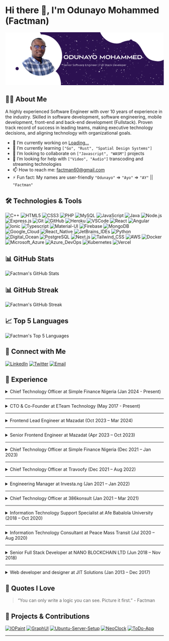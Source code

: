# Hi there 👋, I'm Odunayo Mohammed (Factman)

![Banner](resume-banner.png)

## 👨‍💻 About Me

A highly experienced Software Engineer with over 10 years of experience in the industry. Skilled in software
development, software engineering, mobile development, front-end and back-end development (Fullstack). Proven track
record of success in leading teams, making executive technology decisions, and aligning technology with organizational
goals.

- 🔭 I’m currently working on [Loading...](https://github.com/factman/factman)
- 🌱 I’m currently learning `["Go", "Rust", "Spatial Design Systems"]`
- 👯 I’m looking to collaborate on `["Javascript", "WASM"]` projects
- 🤔 I’m looking for help with `["Video", "Audio"]` transcoding and streaming technologies
- 📫 How to reach me: [factman60@gmail.com](mailto:factman60@gmail.com)
- ⚡ Fun fact: My names are user-friendly `"Odunayo"` => `"Ayo"` => `"AY"` || `"Factman"`

## 🛠️ Technologies & Tools

![C++](https://img.shields.io/badge/+10Yrs-333?style=for-the-badge&logo=cplusplus&label=C%2B%2B&color=00599C)
![HTML5](https://img.shields.io/badge/+10Yrs-333?style=for-the-badge&logo=html5&label=HTML5&color=E34F26)
![CSS3](https://img.shields.io/badge/+10Yrs-333?style=for-the-badge&logo=css3&label=CSS3&color=1572B6)
![PHP](https://img.shields.io/badge/+10Yrs-333?style=for-the-badge&logo=php&label=PHP&color=777BB4)
![MySQL](https://img.shields.io/badge/+10Yrs-333?style=for-the-badge&logo=mysql&label=MySQL&color=4479A1)
![JavaScript](https://img.shields.io/badge/+10Yrs-333?style=for-the-badge&logo=javascript&label=JavaScript&color=F7DF1E)
![Java](https://img.shields.io/badge/+9Yrs-333?style=for-the-badge&logo=openjdk&label=Java&color=000000)
![Node.js](https://img.shields.io/badge/+8Yrs-333?style=for-the-badge&logo=node.js&label=Node.js&color=5FA04E)
![Express.js](https://img.shields.io/badge/+8Yrs-333?style=for-the-badge&logo=express&label=Express.js&color=000000)
![Git](https://img.shields.io/badge/+8Yrs-333?style=for-the-badge&logo=git&label=Git&color=F05032)
![GitHub](https://img.shields.io/badge/+8Yrs-333?style=for-the-badge&logo=github&label=GitHub&color=181717)
![Heroku](https://img.shields.io/badge/+8Yrs-333?style=for-the-badge&logo=heroku&label=Heroku&color=430098)
![VSCode](https://img.shields.io/badge/+7Yrs-333?style=for-the-badge&logo=visualstudiocode&label=VSCode&color=007ACC)
![React](https://img.shields.io/badge/+7Yrs-333?style=for-the-badge&logo=react&label=React&color=61DAFB)
![Angular](https://img.shields.io/badge/+7Yrs-333?style=for-the-badge&logo=angular&label=Angular&color=0F0F11)
![Ionic](https://img.shields.io/badge/+7Yrs-333?style=for-the-badge&logo=ionic&label=Ionic&color=3880FF)
![Typescript](https://img.shields.io/badge/+7Yrs-333?style=for-the-badge&logo=typescript&label=Typescript&color=3178C6)
![Material-UI](https://img.shields.io/badge/+7Yrs-333?style=for-the-badge&logo=mui&label=MUI&color=007FFF)
![Firebase](https://img.shields.io/badge/+7Yrs-333?style=for-the-badge&logo=firebase&label=Firebase&color=FFCA28)
![MongoDB](https://img.shields.io/badge/+7Yrs-333?style=for-the-badge&logo=mongodb&label=MongoDB&color=47A248)
![Google_Cloud](https://img.shields.io/badge/+6Yrs-333?style=for-the-badge&logo=googlecloud&label=GCP&color=4285F4)
![React_Native](https://img.shields.io/badge/+6Yrs-333?style=for-the-badge&logo=react&label=React%20Native&color=61DAFB)
![JetBrains_IDEs](https://img.shields.io/badge/+6Yrs-333?style=for-the-badge&logo=jetbrains&label=JetBrains%20IDE's&color=000000)
![Python](https://img.shields.io/badge/+5Yrs-333?style=for-the-badge&logo=python&label=Python&color=3776AB)
![Digital_Ocean](https://img.shields.io/badge/+5Yrs-333?style=for-the-badge&logo=digitalocean&label=Digital%20Ocean&color=0080FF)
![PostgreSQL](https://img.shields.io/badge/+4Yrs-333?style=for-the-badge&logo=postgresql&label=PostgreSQL&color=4169E1)
![Next.js](https://img.shields.io/badge/+4Yrs-333?style=for-the-badge&logo=nextdotjs&label=Next.js&color=000000)
![Tailwind_CSS](https://img.shields.io/badge/+4Yrs-333?style=for-the-badge&logo=tailwindcss&label=Tailwind%20CSS&color=06B6D4)
![AWS](https://img.shields.io/badge/+3Yrs-333?style=for-the-badge&logo=amazon-aws&label=AWS&color=232F3E)
![Docker](https://img.shields.io/badge/+3Yrs-333?style=for-the-badge&logo=docker&label=Docker&color=2496ED)
![Microsoft_Azure](https://img.shields.io/badge/+2Yrs-333?style=for-the-badge&logo=microsoftazure&label=Microsoft%20Azure&color=0078D4)
![Azure_DevOps](https://img.shields.io/badge/+2Yrs-333?style=for-the-badge&logo=azuredevops&label=Azure%20DevOps&color=0078D7)
![Kubernetes](https://img.shields.io/badge/+2Yrs-333?style=for-the-badge&logo=kubernetes&label=Kubernetes&color=326CE5)
![Vercel](https://img.shields.io/badge/+1Yrs-333?style=for-the-badge&logo=vercel&label=Vercel&color=000000)

## 📊 GitHub Stats

<picture>
  <source
    srcset="https://github-readme-stats.vercel.app/api?username=factman&show_icons=true&theme=react&hide=commits,issues&show=prs_merged,prs_merged_percentage&rank_icon=percentile"
    media="(prefers-color-scheme: dark)"
  />
  <source
    srcset="https://github-readme-stats.vercel.app/api?username=factman&show_icons=true&theme=default&hide=commits,issues&show=prs_merged,prs_merged_percentage"
    media="(prefers-color-scheme: light)"
  />
  <img alt="Factman's GitHub Stats" src="https://github-readme-stats.vercel.app/api?username=factman&show_icons=true&theme=transparent&hide=commits,issues&show=prs_merged,prs_merged_percentage" />
</picture>

## 📊 GitHub Streak

<picture>
  <source
    srcset="https://github-readme-streak-stats.herokuapp.com?user=factman&theme=react&mode=weekly&hide_current_streak=true"
    media="(prefers-color-scheme: dark)"
  />
  <source
    srcset="https://github-readme-streak-stats.herokuapp.com?user=factman&theme=default&mode=weekly&hide_current_streak=true"
    media="(prefers-color-scheme: light)"
  />
  <img alt="Factman's GitHub Streak" src="https://github-readme-streak-stats.herokuapp.com?user=factman&theme=transparent&mode=weekly&hide_current_streak=true" />
</picture>

## 📈 Top 5 Languages

<picture>
  <source
    srcset="https://github-readme-stats.vercel.app/api/top-langs/?username=factman&layout=compact&theme=react&langs_count=5&hide_progress=true"
    media="(prefers-color-scheme: dark)"
  />
  <source
    srcset="https://github-readme-stats.vercel.app/api/top-langs/?username=factman&layout=default&theme=react&langs_count=5&hide_progress=true"
    media="(prefers-color-scheme: light)"
  />
  <img alt="Factman's Top 5 Languages" src="https://github-readme-stats.vercel.app/api/top-langs/?username=factman&layout=compact&theme=transparent&langs_count=5&hide_progress=true" />
</picture>

## 🔗 Connect with Me

[![LinkedIn](https://img.shields.io/badge/-LinkedIn-333?style=flat&logo=linkedin)](https://www.linkedin.com/in/mohammed-odunayo)
[![Twitter](https://img.shields.io/badge/-Twitter-333?style=flat&logo=twitter)](https://x.com/MohammedFactman)
[![Email](https://img.shields.io/badge/-Email-333?style=flat&logo=gmail)](mailto:factman60@gmail.com)

## 💼 Experience

<details>

<summary>Chief Technology Officer at Simple Finance Nigeria (Jan 2024 - Present)</summary>

<img alt="Simple Finance Logo" style="width: 50px; border-radius: 50%; float: left; margin-right: 20px" src="https://media.licdn.com/dms/image/C4D0BAQFJijR2_7e1jA/company-logo_100_100/0/1630485888357/simple_finance_nigeria_logo?e=1724889600&v=beta&t=QnQi_HmQyCy7G-acScj4KSTtrcQ03_DCWC4ROxK9w18" />

### Chief Technology Officer at Simple Finance Nigeria _(Jan 2024 - Present)_

Led the technology team to implement technological solutions that improved the overall efficiency and profitability of
the company.<br/>
Managed the company's technology resources and ensured they aligned with the organization's goals.<br/>
Developed and implemented the company's technology strategy, including the selection and deployment of new systems and
infrastructure.<br/>
Collaborated with senior leadership to define technology initiatives that support business growth and success.<br/>
Managed technology projects and ensured they were completed on time and within budget.

</details>

---

<details>

<summary>CTO & Co-Founder at ETeam Technology (May 2017 - Present)</summary>

<img alt="ETeam Technology Logo" style="width: 50px; border-radius: 50%; float: left; margin-right: 20px" src="https://media.licdn.com/dms/image/C4D0BAQGKS2VW8h1DfQ/company-logo_100_100/0/1673497776264?e=1724889600&v=beta&t=81XL9HEbzU35-ijkZwCx22zyFNlv3Gs1KYbLN-dSFBo" />

### CTO & Co-Founder at ETeam Technology _(May 2017 - Present)_

Provide visionary leadership for the company's technology strategy and implementation.<br/>
Develop technology budget and make investments that align with the company's goals and vision.<br/>
Oversee the implementation of functional areas of technology, including software development, enterprise architecture,
quality assurance and testing, production operations, technical support, network and systems administration, and
information security management.<br/>
Collaborate with senior leadership to develop and execute technology initiatives that drive business growth.<br/>
Lead a team of technology professionals and manage technology projects from concept to completion.

</details>

---

<details>

<summary>Frontend Lead Engineer at Mazadat (Oct 2023 – Mar 2024)</summary>

<img alt="Mazadat Logo" style="width: 50px; border-radius: 50%; float: left; margin-right: 20px" src="https://media.licdn.com/dms/image/C4D0BAQHDLSTb91xLmA/company-logo_100_100/0/1630580352004?e=1724889600&v=beta&t=LB4lWTmr91LBNWYAcARRhc0LJPLMrg6_er9Kx9r4xvE" />

### Frontend Lead Engineer at Mazadat _(Oct 2023 – Mar 2024)_

As the Frontend Lead Engineer at Mazadat, I have been entrusted with a pivotal role in driving the company's
technological and strategic initiatives. My primary responsibilities include Strategic Execution, Technical Leadership,
Mentorship, Onboarding, and Individual Contributions.<br/>
I leverage my extensive expertise in frontend technologies to contribute significantly to critical projects, ensuring
they meet and exceed quality standards and deadlines.<br/>
I Collaborate with cross-functional teams to streamline development processes, resulting in a significant increase in
project efficiency.

</details>

---

<details>

<summary>Senior Frontend Engineer at Mazadat (Apr 2023 – Oct 2023)</summary>

<img alt="Mazadat Logo" style="width: 50px; border-radius: 50%; float: left; margin-right: 20px" src="https://media.licdn.com/dms/image/C4D0BAQHDLSTb91xLmA/company-logo_100_100/0/1630580352004?e=1724889600&v=beta&t=LB4lWTmr91LBNWYAcARRhc0LJPLMrg6_er9Kx9r4xvE" />

### Senior Frontend Engineer at Mazadat _(Apr 2023 – Oct 2023)_

Work in a cross-functional mission team with engineers, designers, and analysts.<br/>
Help the team to iterate fast and learn about the customer's needs by designing, launching, and iterating on A/B
experiments.<br/>
Continuously keeping track of the latest modern trends and building intuitive designs according to the
requirements.<br/>
Enhance SEO ratings, Implement high-quality Software following appropriate modern design patterns for lightweight and
fast websites.<br/>
Work with modern technology like ReactJS, Vanilla ES6, Elasticsearch, MS Azure, MongoDB, Docker, Jenkins...

</details>

---

<details>

<summary>Chief Technology Officer at Simple Finance Nigeria (Dec 2021 – Jan 2023)</summary>

<img alt="Simple Finance Logo" style="width: 50px; border-radius: 50%; float: left; margin-right: 20px" src="https://media.licdn.com/dms/image/C4D0BAQFJijR2_7e1jA/company-logo_100_100/0/1630485888357/simple_finance_nigeria_logo?e=1724889600&v=beta&t=QnQi_HmQyCy7G-acScj4KSTtrcQ03_DCWC4ROxK9w18" />

### Chief Technology Officer at Simple Finance Nigeria _(Dec 2021 – Jan 2023)_

Led the technology team to implement technological solutions that improved the overall efficiency and profitability of
the company.<br/>
Managed the company's technology resources and ensured they aligned with the organization's goals.<br/>
Developed and implemented the company's technology strategy, including the selection and deployment of new systems and
infrastructure.<br/>
Collaborated with senior leadership to define technology initiatives that support business growth and success.<br/>
Managed technology projects and ensured they were completed on time and within budget.

</details>

---

<details>

<summary>Chief Technology Officer at Travoofy (Dec 2021 – Aug 2022)</summary>

<img alt="Travoofy Logo" style="width: 50px; border-radius: 50%; float: left; margin-right: 20px" src="https://media.licdn.com/dms/image/C4D0BAQEh_39gigiEPg/company-logo_100_100/0/1640781415852?e=1724889600&v=beta&t=tSf7fjUsRvrgZypr906F4-JT4jmDNbZ5y_vHhCNAadY" />

### Chief Technology Officer at Travoofy _(Dec 2021 – Aug 2022)_

Provided visionary leadership for the company's technology strategy and implementation.<br/>
Supervised the technology team and ensured they provided timely resolution of IT-related issues.<br/>
Developed and implemented technology initiatives that aligned with the company's vision and goals.<br/>
Evaluated and deployed new systems and infrastructure to improve the overall efficiency and profitability of the
company.<br/>
Collaborated with senior leadership to develop and execute technology projects that drive business growth.

</details>

---

<details>

<summary>Engineering Manager at Investa.ng (Jan 2021 – Jan 2022)</summary>

<img alt="Investa.ng Logo" style="width: 50px; border-radius: 50%; float: left; margin-right: 20px" src="https://media.licdn.com/dms/image/C560BAQGx8iOyYcasYA/company-logo_100_100/0/1630652614216?e=1724889600&v=beta&t=eYJI49YNZ6YkJnvWxwIqgCk2sns0OWcwg2inGPKm1Ew" />

### Engineering Manager at Investa.ng _(Jan 2021 – Jan 2022)_

Managed the technical aspects of the organization to align with the company's growth targets.<br/>
Collaborated with senior leadership to define technology initiatives that support business growth.<br/>
Provided technical leadership to the technology team and ensured they were geared towards technology development.<br/>
Managed technology projects and ensured they were completed on time and within budget.<br/>
Provided technical expertise to other departments and ensured they had the necessary technology resources to perform
their functions.

</details>

---

<details>

<summary>Chief Technology Officer at 386konsult (Jan 2021 – Mar 2021)</summary>

<img alt="386konsult Logo" style="width: 50px; border-radius: 50%; float: left; margin-right: 20px" src="https://media.licdn.com/dms/image/C4D0BAQEUzekPO1J1bg/company-logo_100_100/0/1679513812593/386konsult_logo?e=1724889600&v=beta&t=-vHJ8smgk8pdgCM6x_i1e5WtDXxcQ78Veh05-IHJCns" />

### Chief Technology Officer at 386konsult _(Jan 2021 – Mar 2021)_

Provided visionary leadership for the company's technology strategy and implementation.<br/>
Developed the company's strategy for using technology resources efficiently, profitably, and securely.<br/>
Evaluated and deployed new systems and infrastructure to improve the overall efficiency and profitability of the
company.<br/>
Managed technology projects and ensured they were completed on time and within budget.<br/>
Collaborated with senior leadership to define technology initiatives that support business growth.

</details>

---

<details>

<summary>Information Technology Support Specialist at Afe Babalola University (2018 – Oct 2020)</summary>

<img alt="Afe Babalola University Logo" style="width: 50px; border-radius: 50%; float: left; margin-right: 20px" src="https://media.licdn.com/dms/image/C4E0BAQEVYUWdtUdqfg/company-logo_100_100/0/1631338214394?e=1724889600&v=beta&t=lir_mn79SkWWi84E0W4KJ_zpZBNW3W11Ufk0899go9o" />

### Information Technology Support Specialist at Afe Babalola University _(2018 – Oct 2020)_

Provided technical support to faculty, staff, and students, including hardware and software installation,
troubleshooting, and maintenance.<br/>
Assisted with the development and implementation of technology initiatives to improve the efficiency and functionality
of the university.<br/>
Collaborated with technology vendors to evaluate and deploy new systems and infrastructure.<br/>
Ensured technology resources were used efficiently, profitably, and securely.<br/>
Provided technical expertise to other departments and ensured they had the necessary technology resources to perform
their functions.

</details>

---

<details>

<summary>Information Technology Consultant at Peace Mass Transit (Jul 2020 – Aug 2020)</summary>

<img alt="Peace Mass Transit Logo" style="width: 50px; border-radius: 50%; float: left; margin-right: 20px" src="https://media.licdn.com/dms/image/C510BAQG8CU3SNaft_A/company-logo_100_100/0/1631386828577?e=1724889600&v=beta&t=F0YaY6C9o8yeIenR4I-gUH_eC7dWAsBo5DI-oUl5cTU" />

### Information Technology Consultant at Peace Mass Transit _(Jul 2020 – Aug 2020)_

At Peace Mass Transit, I served as an Information Technology Consultant, providing advice and recommendations on the
implementation of new technology systems.<br/>
I also resolve technical issues and ensured that the company's technology resources were being used efficiently and
effectively.

</details>

---

<details>

<summary>Senior Full Stack Developer at NANO BLOCKCHAIN LTD (Jun 2018 – Nov 2018)</summary>

<img alt="Logo" style="width: 50px; border-radius: 50%; float: left; margin-right: 20px" src="https://via.placeholder.com/50x50/CCCCCC/000000?text=NBL" />

### Senior Full Stack Developer at NANO BLOCKCHAIN LTD _(Jun 2018 – Nov 2018)_

At NANO BLOCKCHAIN LTD, I worked as a Senior Full Stack Developer, responsible for front-end development using various
technologies such as Angular, Material-UI, and React.js.<br/>
I also worked on back-end development using technologies such as Node.js and PHP.

</details>

---

<details>

<summary>Web developer and designer at JIT Solutions (Jan 2013 – Dec 2017)</summary>

<img alt="Logo" style="width: 50px; border-radius: 50%; float: left; margin-right: 20px" src="https://via.placeholder.com/50x50/CCCCCC/000000?text=JIT" />

### Web developer and designer at JIT Solutions _(Jan 2013 – Dec 2017)_

At JIT Solutions, I worked as a Web Developer and Designer, responsible for designing and developing websites for
clients.<br/>
I used technologies such as HTML, CSS, and JavaScript to create dynamic, interactive websites that met the needs of the
clients.

</details>

## 💬 Quotes I Love

> “You can only write a logic you can see. Picture it first.” - Factman

## 🔖 Projects & Contributions

[![IOPaint](https://github-readme-stats.vercel.app/api/pin/?username=Sanster&repo=IOPaint&theme=transparent&show_owner=true)](https://github.com/factman/ToDo-App)
[![GraphUI](https://github-readme-stats.vercel.app/api/pin/?username=factman&repo=GraphUI&theme=transparent&show_owner=true)](https://github.com/factman/GraphUI)
[![Ubuntu-Server-Setup](https://github-readme-stats.vercel.app/api/pin/?username=factman&repo=Ubuntu-Server-Setup&theme=transparent&show_owner=true)](https://github.com/factman/Ubuntu-Server-Setup)
[![NeoClock](https://github-readme-stats.vercel.app/api/pin/?username=factman&repo=NeoClock&theme=transparent&show_owner=true)](https://github.com/factman/NeoClock)
[![ToDo-App](https://github-readme-stats.vercel.app/api/pin/?username=factman&repo=ToDo-App&theme=transparent&show_owner=true)](https://github.com/factman/ToDo-App)

---